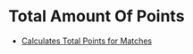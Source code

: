 # Total Amount Of Points

- [Calculates Total Points for Matches](https://www.codewars.com/kata/total-amount-of-points/train/javascript)
